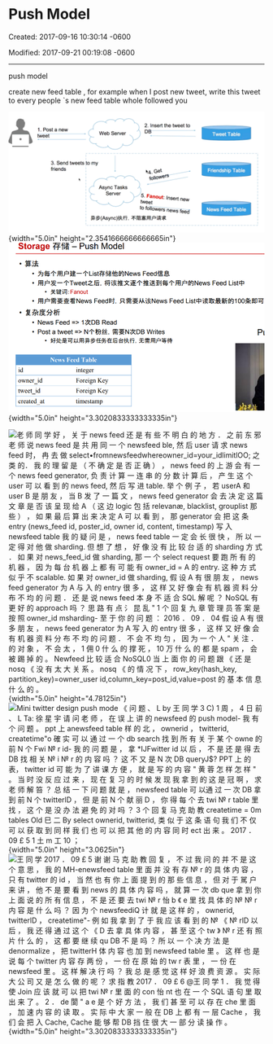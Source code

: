 # Push Model

Created: 2017-09-16 10:30:14 -0600

Modified: 2017-09-21 00:19:08 -0600

---

push model



create new feed table , for example when I post new tweet, write this tweet to every people `s new feed table whole followed you



![I. Post a new Web Server twee 3. Send tweets to my friends Async Tasks Server * & (Async)iÄfi, 2. Insert the tweet to 5. Fanout: Insert new tweet to followers neWS@ed Tweet Table Friendship Table News Feed Table ](../../media/Twitter-^M-Insgram-Twitter---News-Feed-Push-Model-image1.png){width="5.0in" height="2.3541666666666665in"}![Storage --- Push Model • FeedE,a . RBE---TTweet2E, Feed List* • Fanout • Feed$, Ræ*ÅiZNews Feed • News Feed => 13ZDB Read • Post a tweet => NT*h4, Writes News Feed Table id owner id tweet id created at integer Foreign Key Foreign Key timestamp ](../../media/Twitter-^M-Insgram-Twitter---News-Feed-Push-Model-image2.png){width="5.0in" height="3.3020833333333335in"}



![老 师 同 学 好 ， 关 于 news feed 还 是 有 些 不 明 白 的 地 方 ． 之 前 东 邪 老 师 说 news feed 是 共 用 同 一 个 newsfeed ble, 然 后 user 请 求 news feed 时， 冉 去 做 select•fromnewsfeedwhereowner_id=your_idlimitlOO; 之 类 的． 我 的 理 留 是 （ 不 确 定 是 否 正 确 ） ， news feed 的 上 游 会 有 一 个 news feed generator, 负 责 计 算 一 连 串 的 分 数 计 算 后 ， 产 生 这 个 user 可 以 看 到 的 news feed, 然 后 写 进 table. 举 个 例 子 ， 若 userA 和 user B 是 朋 友 ， 当 B 发 了 一 篇 文 ， news feed generator 会 去 决 定 这 篇 文 章 是 否 该 呈 现 给 A （ 这 边 logic 包 括 relevanæ, blacklist, grouplist 那 些 ） ， 如 果 最 后 算 出 来 决 定 A 可 以 看 到 ， 那 generator 会 把 这 条 entry (news_feed id, poster_id, owner id, content, timestamp) 写 入 newsfeed table 我 的 疑 问 是 ， news feed table 一 定 会 长 很 快 ， 所 以 一 定 得 对 他 做 sharding. 但 想 了 想 ， 好 像 没 有 比 较 台 适 的 sharding 方 式 ． 如 果 对 news_feed_id 做 sharding, 那 一 个 select request 要 跑 所 有 的 机 器 ， 因 为 每 台 机 器 上 都 有 可 能 有 owner_id = A 的 entry. 这 种 方 式 似 乎 不 scalable. 如 果 对 owner_id 做 sharding, 假 设 A 有 很 朋 友 ， news feed generator 为 A 与 入 的 entry 很 多 ， 这 样 又 好 像 会 有 机 器 资 料 分 布 不 均 的 问 题 ． 还 是 说 news feed 本 身 不 适 合 SQL 解 呢 ？ NoSQL 有 更 好 的 approach 吗 ？ 思 路 有 点 氵 昆 乱 " 1 个 回 复 九 章 管 理 员 答 案 是 按 照 owner_id msharding- 至 于 你 的 问 题 ： 2016 ． 09 ． 04 假 设 A 有 很 多 朋 友 ， news feed generator 为 A 写 入 的 entry 很 多 ， 这 样 又 好 像 会 有 机 器 资 料 分 布 不 均 的 问 题 ． 不 会 不 均 匀 ， 因 为 一 个 人 " 关 注 ． 的 对 象 ， 不 会 太 ， 1 佣 0 什 么 的 撑 死 ， 10 万 什 么 的 都 是 spam ， 会 被 踢 掉 的 。 Newfeed 比 较 适 合 NoSQL0 当 上 面 你 的 问 题 跟 《 还 是 nosq 《 没 有 太 大 关 系 。 nosq 《 的 情 况 下 ， row_key(hash_key, partition_key)=owner_user id,column_key=post_id,value=post 的 基 本 信 息 什 么 的 。 ](../../media/Twitter-^M-Insgram-Twitter---News-Feed-Push-Model-image3.png){width="5.0in" height="4.78125in"}![Mini twitter design push mode 《 问 题 、 L by 王 同 学 3 C) 1 周 ， 4 日 前 、 L Ta: 徐 星 宇 请 问 老 师 ， 在 误 上 讲 的 newsfeed 的 push model- 我 有 个 问 题 。 ppt 上 anewsfeed table 样 的 北 ， ownerid ， twitterid, createtime"o 確 实 可 以 通 过 一 个 db search 找 到 所 有 关 于 某 个 owne 的 前 N 个 Fwi № r id- 我 的 问 题 是 ， 拿 *IJFwitter id 以 后 ， 不 是 还 是 得 去 DB 找 相 关 № i № r 的 内 容 吗 ？ 这 不 又 是 N 次 DB queryJ$? PPT 上 的 表， twitter id 可 能 为 了 讲 课 方 便 ， 就 是 写 的 内 容 " 黄 蓉 怎 样 怎 样 " 。 当 时 没 反 应 过 来 ， 现 在 复 习 的 时 候 发 现 我 拿 到 的 这 是 冠 啊 ， 求 老 师 解 笞 ？ 总 结 一 下 问 题 就 是 ， newsfeed table 可 以通 过 一 次 DB 拿 到 前 N 个 twitterlD ， 但 是 前 N 个 献 丽 D ， 你 得 每 个 去 twi № r table 里 找 ， 这 个 是 没 办 法 避 免 的 对 吗 ？ 3 个 回 复 马 克 助 教 createtime = 0m tables Old 巳 二 By select ownerid, twitterid, 类 似 于 这 条 语 句 我 们 不 仅 可 以 获 取 到 同 样 我 们 也 可 以 把 其 他 的 内 容 同 时 ect 出 来 。 2017 ． 09 £ 5 1 土 m 工 10 ； ](../../media/Twitter-^M-Insgram-Twitter---News-Feed-Push-Model-image4.png){width="5.0in" height="3.0625in"}![王 同 学 2017 ． 09 £ 5 谢 谢 马 克 助 教 回 复 ， 不 过 我 问 的 并 不 是 这 个 意 思 ， 我 的 MH-enewsfeed table 里 面 并 没 有 存 № r 的 具 体 内 容 ， 只 有 twitter 的 id ， 当 然 也 有 你 上 面 提 到 的 那 些 信 息 ， 但 对 于 駡 户 来 讲 ， 他 不 是 要 看 到 news 的 具 体 内 容 吗 ， 就 算 一 次 db que 拿 到 你 上 面 说 的 所 有 信 息 ， 不 是 还 要 去 twi № r 怡 b 《 e 里 找 具 体 的 № № r 内 容 是 什 么 吗 ？ 因 为 个 newsfeed*iQ 计 就 是 这 样 的 ， ownerid, twitterlD ， createtime"- 例 如 我 拿 到 了 于 我 应 该 看 到 的 № 《 № rlD 以 后 ， 我 还 得 通 过 这 个 《 D 去 拿 具 体 内 容 ， 甚 至 这 个 tw 》 № r 还 有 照 片 什 么 的 ， 这 都 要 继 续 qu DB 不 是 吗 ？ 所 以 一 个 决 方 法 是 denormalize ， 把 twitterH 体 内 容 也 加 到 newsfeed table 里 。 这 样 也 是 说 每 个 twitter 内 容 存 两 份 ， 一 份 在 原 始 的 tw r 表 里 ， 一 份 在 newsfeed* 里 。 这 样 解 决 行 吗 ？ 我 总 是 感 觉 这 样 好 浪 费 资 源 。 实 际 大 公 司 又 是 怎 么 做 的 呢 ？ 求 指 教 2017 ． 09 £ 6 @王 同 学 1 ． 我 觉 得 使 Join 应 该 就 可 以 把 twi № r 里 面 的 con 怡 nt 也 在 一 个 SQL 语 句 里 取 出 来 了 。 2 ． de 閬 " a e 是 个 好 方 法 ， 我 们 甚 至 可 以 存 在 che 里 面 ， 加 速 内 容 的 读 取 。 实 际 中 大 家 一 般 在 DB 上 都 有 一 层 Cache ， 我 们 会 把 入 Cache, Cache 能 够 帮 DB 挡 住 很 大 一 部 分 读 操 作 。 ](../../media/Twitter-^M-Insgram-Twitter---News-Feed-Push-Model-image5.png){width="5.0in" height="3.3020833333333335in"}





